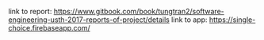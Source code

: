 link to report: https://www.gitbook.com/book/tungtran2/software-engineering-usth-2017-reports-of-project/details
link to app: https://single-choice.firebaseapp.com/
